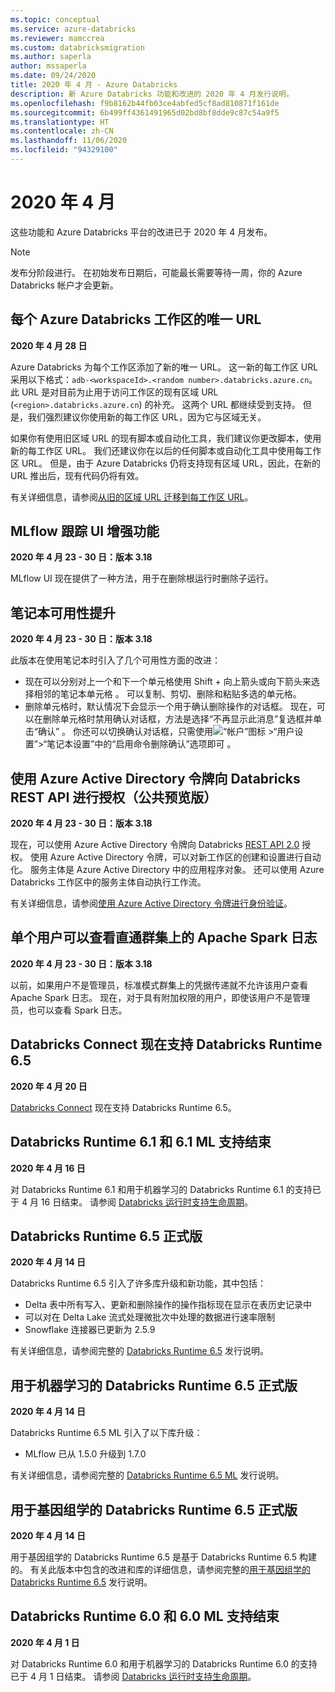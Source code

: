 ```yaml
---
ms.topic: conceptual
ms.service: azure-databricks
ms.reviewer: mamccrea
ms.custom: databricksmigration
ms.author: saperla
author: mssaperla
ms.date: 09/24/2020
title: 2020 年 4 月 - Azure Databricks
description: 新 Azure Databricks 功能和改进的 2020 年 4 月发行说明。
ms.openlocfilehash: f9b8162b44fb03ce4abfed5cf8ad810871f161de
ms.sourcegitcommit: 6b499ff4361491965d02bd8bf8dde9c87c54a9f5
ms.translationtype: HT
ms.contentlocale: zh-CN
ms.lasthandoff: 11/06/2020
ms.locfileid: "94329100"
---
```

# <a name="april-2020"></a>2020 年 4 月

这些功能和 Azure Databricks 平台的改进已于 2020 年 4 月发布。

> [!NOTE]
>
> 发布分阶段进行。 在初始发布日期后，可能最长需要等待一周，你的 Azure Databricks 帐户才会更新。

## <a name="unique-urls-for-each-azure-databricks-workspace"></a>每个 Azure Databricks 工作区的唯一 URL

**2020 年 4 月 28 日**

Azure Databricks 为每个工作区添加了新的唯一 URL。 这一新的每工作区 URL 采用以下格式：`adb-<workspaceId>.<random number>.databricks.azure.cn`。 此 URL 是对目前为止用于访问工作区的现有区域 URL (`<region>.databricks.azure.cn`) 的补充。 这两个 URL 都继续受到支持。 但是，我们强烈建议你使用新的每工作区 URL，因为它与区域无关。

如果你有使用旧区域 URL 的现有脚本或自动化工具，我们建议你更改脚本，使用新的每工作区 URL。 我们还建议你在以后的任何脚本或自动化工具中使用每工作区 URL。 但是，由于 Azure Databricks 仍将支持现有区域 URL，因此，在新的 URL 推出后，现有代码仍将有效。

有关详细信息，请参阅[从旧的区域 URL 迁移到每工作区 URL](../../../workspace/migrate-workspace-urls.md)。

## <a name="mlflow-tracking-ui-enhancement"></a>MLflow 跟踪 UI 增强功能

**2020 年 4 月 23 - 30 日：版本 3.18**

MLflow UI 现在提供了一种方法，用于在删除根运行时删除子运行。

## <a name="notebook-usability-improvements"></a>笔记本可用性提升

**2020 年 4 月 23 - 30 日：版本 3.18**

此版本在使用笔记本时引入了几个可用性方面的改进：

* 现在可以分别对上一个和下一个单元格使用 Shift + 向上箭头或向下箭头来选择相邻的笔记本单元格  。 可以复制、剪切、删除和粘贴多选的单元格。
* 删除单元格时，默认情况下会显示一个用于确认删除操作的对话框。 现在，可以在删除单元格时禁用确认对话框，方法是选择“不再显示此消息”复选框并单击“确认” 。 你还可以切换确认对话框，只需使用![“帐户”图标](../../../_static/images/account-settings/account-icon.png) >“用户设置”>“笔记本设置”中的“启用命令删除确认”选项即可 。

## <a name="use-azure-active-directory-tokens-to-authorize-to-the-databricks-rest-api-public-preview"></a>使用 Azure Active Directory 令牌向 Databricks REST API 进行授权（公共预览版）

**2020 年 4 月 23 - 30 日：版本 3.18**

现在，可以使用 Azure Active Directory 令牌向 Databricks [REST API 2.0](../../../dev-tools/api/latest/index.md) 授权。 使用 Azure Active Directory 令牌，可以对新工作区的创建和设置进行自动化。
服务主体是 Azure Active Directory 中的应用程序对象。 还可以使用 Azure Databricks 工作区中的服务主体自动执行工作流。

有关详细信息，请参阅[使用 Azure Active Directory 令牌进行身份验证](../../../dev-tools/api/latest/aad/index.md)。

## <a name="single-user-can-view-the-apache-spark-logs-on-a-passthrough-cluster"></a>单个用户可以查看直通群集上的 Apache Spark 日志

**2020 年 4 月 23 - 30 日：版本 3.18**

以前，如果用户不是管理员，标准模式群集上的凭据传递就不允许该用户查看 Apache Spark 日志。 现在，对于具有附加权限的用户，即使该用户不是管理员，也可以查看 Spark 日志。

## <a name="databricks-connect-now-supports-databricks-runtime-65"></a>Databricks Connect 现在支持 Databricks Runtime 6.5

**2020 年 4 月 20 日**

[Databricks Connect](../../../dev-tools/databricks-connect.md) 现在支持 Databricks Runtime 6.5。

## <a name="databricks-runtime-61-and-61-ml-support-ends"></a>Databricks Runtime 6.1 和 6.1 ML 支持结束

**2020 年 4 月 16 日**

对 Databricks Runtime 6.1 和用于机器学习的 Databricks Runtime 6.1 的支持已于 4 月 16 日结束。 请参阅 [Databricks 运行时支持生命周期](../../runtime/databricks-runtime-ver.md#runtime-support)。

## <a name="databricks-runtime-65-ga"></a>Databricks Runtime 6.5 正式版

**2020 年 4 月 14 日**

Databricks Runtime 6.5 引入了许多库升级和新功能，其中包括：

* Delta 表中所有写入、更新和删除操作的操作指标现在显示在表历史记录中
* 可以对在 Delta Lake 流式处理微批次中处理的数据进行速率限制
* Snowflake 连接器已更新为 2.5.9

有关详细信息，请参阅完整的 [Databricks Runtime 6.5](../../runtime/6.5.md) 发行说明。

## <a name="databricks-runtime-65-for-machine-learning-ga"></a>用于机器学习的 Databricks Runtime 6.5 正式版

**2020 年 4 月 14 日**

Databricks Runtime 6.5 ML 引入了以下库升级：

* MLflow 已从 1.5.0 升级到 1.7.0

有关详细信息，请参阅完整的 [Databricks Runtime 6.5 ML](../../runtime/6.5ml.md) 发行说明。

## <a name="databricks-runtime-65-for-genomics-ga"></a>用于基因组学的 Databricks Runtime 6.5 正式版

**2020 年 4 月 14 日**

用于基因组学的 Databricks Runtime 6.5 是基于 Databricks Runtime 6.5 构建的。 有关此版本中包含的改进和库的详细信息，请参阅完整的[用于基因组学的 Databricks Runtime 6.5](../../runtime/6.5genomics.md) 发行说明。

## <a name="databricks-runtime-60-and-60-ml-support-ends"></a>Databricks Runtime 6.0 和 6.0 ML 支持结束

**2020 年 4 月 1 日**

对 Databricks Runtime 6.0 和用于机器学习的 Databricks Runtime 6.0 的支持已于 4 月 1 日结束。 请参阅 [Databricks 运行时支持生命周期](../../runtime/databricks-runtime-ver.md#runtime-support)。